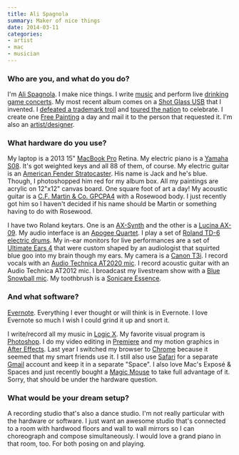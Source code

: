 ```yaml
---
title: Ali Spagnola
summary: Maker of nice things
date: 2014-03-11
categories:
- artist
- mac
- musician
---
```


### Who are you, and what do you do?

I'm [Ali Spagnola](http://www.alispagnola.com/ "Ali's website"). I make nice things. I write [music](http://www.alispagnola.com/music/ "Ali's music.") and perform live [drinking game concerts](http://www.powerhouralbum.com/ "Ali's drinking game."). My most recent album comes on a [Shot Glass USB](http://www.alispagnola.com/powerhour/store/shot-glass-usb/ "Ali's shot glass USB drive containing her album.") that I invented. I [defeated a trademark troll](http://www.indiegogo.com/projects/ali-s-power-hour-freedom-victory-tour "Ali's Indiegogo campaign.") and [toured the nation](https://www.youtube.com/watch?v=05EfRP2n3oI "A video of Ali on tour.") to celebrate. I create one [Free Painting](http://www.alispagnola.com/Free/ "Ali's free paintings service.") a day and mail it to the person that requested it. I'm also an [artist/designer](http://www.portfolio.alispagnola.com/ "Ali's portfolio.").

### What hardware do you use?

My laptop is a 2013 15" [MacBook Pro][macbook-pro] Retina. My electric piano is a [Yamaha S08][s08]. It's got weighted keys and all 88 of them, of course. My electric guitar is an [American Fender Stratocaster][stratocaster]. His name is Jack and he's blue. Though, I photoshopped him red for my album box. All my paintings are acrylic on 12"x12" canvas board. One square foot of art a day! My acoustic guitar is a [C.F. Martin & Co. GPCPA4][gpcpa4] with a Rosewood body. I just recently got him so I haven't decided if his name should be Martin or something having to do with Rosewood.

I have two Roland keytars. One is an [AX-Synth][] and the other is a [Lucina AX-09][lucina-ax-09]. My audio interface is an [Apogee Quartet][quartet]. I play a set of [Roland TD-6 electric drums][td-6]. My in-ear monitors for live performances are a set of [Ultimate Ears 4][ultimate-ears-pro] that were custom shaped by an audiologist that squirted blue goo into my brain though my ears. My camera is a [Canon T3i][eos-rebel-t3i]. I record vocals with an [Audio Technica AT2020 mic][at2020]. I record acoustic guitar with an Audio Technica AT2012 mic. I broadcast my livestream show with a [Blue Snowball mic][snowball]. My toothbrush is a [Sonicare Essence][sonicare-essence].

### And what software?

[Evernote][]. Everything I ever thought or will think is in Evernote. I love Evernote so much I wish I could grind it up and snort it.

I write/record all my music in [Logic X][logic-pro]. My favorite visual program is [Photoshop][]. I do my video editing in [Premiere][] and my motion graphics in [After Effects][after-effects]. Last year I switched my browser to [Chrome][] because it seemed that my smart friends use it. I still also use [Safari][] for a separate [Gmail][] account and keep it in a separate "Space". I also love Mac's Exposé & Spaces and just recently bought a [Magic Mouse][magic-mouse] to take full advantage of it. Sorry, that should be under the hardware question. 

### What would be your dream setup?

A recording studio that's also a dance studio. I'm not really particular with the hardware or software. I just want an awesome studio that's connected to a room with hardwood floors and wall to wall mirrors so I can choreograph and compose simultaneously. I would love a grand piano in that room, too. For both posing on and playing.

[after-effects]: https://www.adobe.com/products/aftereffects.html "Motion graphics and video editing software."
[at2020]: http://web.archive.org/web/20230328040440/https://www.audio-technica.com/en-us/at2020-usb "A USB digital microphone."
[ax-synth]: http://web.archive.org/web/20230706205124/https://www.roland.com/global/products/ax-synth/ "A keytar."
[chrome]: https://www.google.com/intl/en/chrome/ "A WebKit-based browser, where each tab runs in its own thread."
[eos-rebel-t3i]: https://en.wikipedia.org/wiki/Canon_EOS_600D "An 18 megapixel DSLR."
[evernote]: https://evernote.com/ "Online software for capturing notes."
[gmail]: https://mail.google.com/mail/u/0/ "Web-based email."
[gpcpa4]: https://www.martinguitar.com/series-all-series.html "An acoustic guitar."
[logic-pro]: https://www.apple.com/logic-pro/ "A professional audio application for the Mac."
[lucina-ax-09]: https://www.roland.com/us/products/lucina_ax-09/ "A keytar."
[macbook-pro]: https://www.apple.com/macbook-pro/ "A laptop."
[magic-mouse]: https://en.wikipedia.org/wiki/Magic_Mouse "A multi-touch mouse."
[photoshop]: https://www.adobe.com/products/photoshop.html "A bitmap image editor."
[premiere]: https://www.adobe.com/products/premiere.html "A video editing suite."
[quartet]: https://apogeedigital.com/products/quartet "An audio interface for the Mac and iPad."
[s08]: https://usa.yamaha.com/products/music_production/synthesizers/s08/ "An 88-key synthesizer."
[safari]: https://www.apple.com/safari/ "A fast web browser."
[snowball]: http://web.archive.org/web/20160414222318/http://www.bluemic.com:80/snowball/ "A USB microphone."
[sonicare-essence]: http://web.archive.org/web/20230131080654/http://www.amazon.com/Philips-Sonicare-Essence-Power-Toothbrush/dp/B000AMRII0/ "An electric toothbrush."
[stratocaster]: https://en.wikipedia.org/wiki/Fender_Stratocaster "An electric guitar."
[td-6]: http://web.archive.org/web/20230815171639/https://www.roland.com/global/ "An electric drum module."
[ultimate-ears-pro]: https://www.ultimateears.com/en-us/pro.html "Custom-made in-ear headphones."

